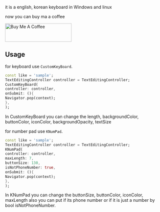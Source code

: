 
it is a english, korean keyboard in Windows and linux

now you can buy ma a coffee 

<a href="https://www.buymeacoffee.com/jungj2875" target="_blank"><img src="https://cdn.buymeacoffee.com/buttons/v2/default-yellow.png" alt="Buy Me A Coffee" style="height: 60px !important;width: 217px !important;" ></a>

## Usage

for keyboard use `CustomKeyBoard`.

```dart
const like = 'sample';
TextEditingController controller = TextEditingController;
CustomKeyBoard(
controller: controller,
onSubmit: (){
Navigator.pop(context);
},
);
```

In CustomKeyBoard you can change the length, backgroundColor, buttonColor, iconColor, backgroundOpacity, textSize


for number pad use `KNumPad`.

```dart
const like = 'sample';
TextEditingController controller = TextEditingController;
KNumPad(
controller: controller,
maxLength: 7,
buttonSize: 130,
isNotPhoneNumber: true,
onSubmit: (){
Navigator.pop(context);
},
);
```

In KNumPad you can change the buttonSize, buttonColor, iconColor, maxLength
also you can put if its phone number or if it is just a number by bool isNotPhoneNumber.



